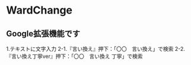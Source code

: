 # WardChange
## Google拡張機能です

1.テキストに文字入力
2-1.『言い換え』押下：「〇〇　言い換え」で検索
2-2.『言い換え丁寧ver』押下：「〇〇　言い換え 丁寧」で検索